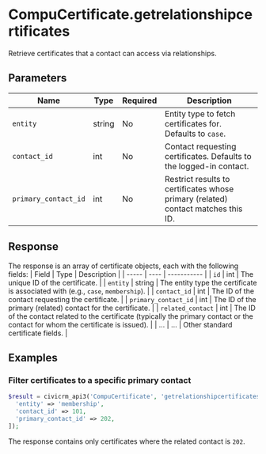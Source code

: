 # CompuCertificate.getrelationshipcertificates

Retrieve certificates that a contact can access via relationships.

## Parameters

| Name | Type | Required | Description |
| ---- | ---- | -------- | ----------- |
| `entity` | string | No | Entity type to fetch certificates for. Defaults to `case`. |
| `contact_id` | int | No | Contact requesting certificates. Defaults to the logged-in contact. |
| `primary_contact_id` | int | No | Restrict results to certificates whose primary (related) contact matches this ID. |

## Response
The response is an array of certificate objects, each with the following fields:
| Field | Type | Description |
| ----- | ---- | ----------- |
| `id` | int | The unique ID of the certificate. |
| `entity` | string | The entity type the certificate is associated with (e.g., `case`, `membership`). |
| `contact_id` | int | The ID of the contact requesting the certificate. |
| `primary_contact_id` | int | The ID of the primary (related) contact for the certificate. |
| `related_contact` | int | The ID of the contact related to the certificate (typically the primary contact or the contact for whom the certificate is issued). |
| ... | ... | Other standard certificate fields. |

## Examples

### Filter certificates to a specific primary contact

```php
$result = civicrm_api3('CompuCertificate', 'getrelationshipcertificates', [
  'entity' => 'membership',
  'contact_id' => 101,
  'primary_contact_id' => 202,
]);
```

The response contains only certificates where the related contact is `202`.
